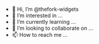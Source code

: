 - 👋 Hi, I’m @thefork-widgets
- 👀 I’m interested in ...
- 🌱 I’m currently learning ...
- 💞️ I’m looking to collaborate on ...
- 📫 How to reach me ...

<!---
thefork-widgets/thefork-widgets is a ✨ special ✨ repository because its `README.md` (this file) appears on your GitHub profile.
You can click the Preview link to take a look at your changes.
--->
